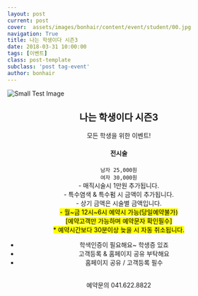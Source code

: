 ```yaml
---
layout: post
current: post
cover:  assets/images/bonhair/content/event/student/00.jpg
navigation: True
title: 나는 학생이다 시즌3
date: 2018-03-31 10:00:00
tags: [이벤트]
class: post-template
subclass: 'post tag-event'
author: bonhair
---
```


<p><img src="{{ site.baseurl }}assets/images/bonhair/content/event/student/01.jpg" alt="Small Test Image" /></p>

<center><h2 id="textlevelsemantics">나는 학생이다 시즌3</h2></center>
<center>모든 학생을 위한 이벤트!</center>

<center><h4>전시술</h4></center>
<center><code>남자 25,000원</code></center>
<center><code>여자 30,000원</code></center>

<center>
- 매직시술시 1만원 추가됩니다.<br>
- 특수염색 & 특수펌 시 금액이 추가됩니다.<br>
- 상기 금액은 시술별 금액입니다.<br>
<mark> - 월~금 12시~6시 예약시 가능(당일예약불가)<br>
[예약고객만 가능하며 예약문자 확인필수]<br>
* 예약시간보다 30분이상 늦을 시 자동 취소됩니다.</mark><br>

- 학색인증이 필요해요~ 학생증 있죠<br>
- 고객등록 & 홈페이지 공유 부탁해요<br>
- 홈페이지 공유 / 고객등록 필수</center>
<br>

<center>예약문의 041.622.8822</center>